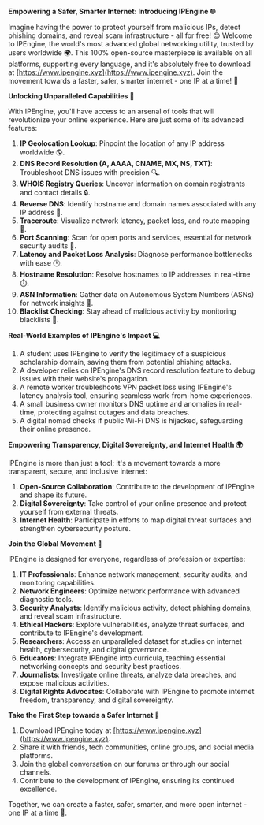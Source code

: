 **Empowering a Safer, Smarter Internet: Introducing IPEngine 🌐**

Imagine having the power to protect yourself from malicious IPs, detect phishing domains, and reveal scam infrastructure - all for free! 😊 Welcome to IPEngine, the world's most advanced global networking utility, trusted by users worldwide 🌍. This 100% open-source masterpiece is available on all platforms, supporting every language, and it's absolutely free to download at [https://www.ipengine.xyz](https://www.ipengine.xyz). Join the movement towards a faster, safer, smarter internet - one IP at a time! 🔀

**Unlocking Unparalleled Capabilities 🚀**

With IPEngine, you'll have access to an arsenal of tools that will revolutionize your online experience. Here are just some of its advanced features:

1. **IP Geolocation Lookup**: Pinpoint the location of any IP address worldwide 🌎.
2. **DNS Record Resolution (A, AAAA, CNAME, MX, NS, TXT)**: Troubleshoot DNS issues with precision 🔍.
3. **WHOIS Registry Queries**: Uncover information on domain registrants and contact details 🔒.
4. **Reverse DNS**: Identify hostname and domain names associated with any IP address 📡.
5. **Traceroute**: Visualize network latency, packet loss, and route mapping 🔴.
6. **Port Scanning**: Scan for open ports and services, essential for network security audits 🔑.
7. **Latency and Packet Loss Analysis**: Diagnose performance bottlenecks with ease 🕒.
8. **Hostname Resolution**: Resolve hostnames to IP addresses in real-time ⏱️.
9. **ASN Information**: Gather data on Autonomous System Numbers (ASNs) for network insights 🔑.
10. **Blacklist Checking**: Stay ahead of malicious activity by monitoring blacklists 🚫.

**Real-World Examples of IPEngine's Impact 💻**

1. A student uses IPEngine to verify the legitimacy of a suspicious scholarship domain, saving them from potential phishing attacks.
2. A developer relies on IPEngine's DNS record resolution feature to debug issues with their website's propagation.
3. A remote worker troubleshoots VPN packet loss using IPEngine's latency analysis tool, ensuring seamless work-from-home experiences.
4. A small business owner monitors DNS uptime and anomalies in real-time, protecting against outages and data breaches.
5. A digital nomad checks if public Wi-Fi DNS is hijacked, safeguarding their online presence.

**Empowering Transparency, Digital Sovereignty, and Internet Health 🌍**

IPEngine is more than just a tool; it's a movement towards a more transparent, secure, and inclusive internet:

1. **Open-Source Collaboration**: Contribute to the development of IPEngine and shape its future.
2. **Digital Sovereignty**: Take control of your online presence and protect yourself from external threats.
3. **Internet Health**: Participate in efforts to map digital threat surfaces and strengthen cybersecurity posture.

**Join the Global Movement 🌟**

IPEngine is designed for everyone, regardless of profession or expertise:

1. **IT Professionals**: Enhance network management, security audits, and monitoring capabilities.
2. **Network Engineers**: Optimize network performance with advanced diagnostic tools.
3. **Security Analysts**: Identify malicious activity, detect phishing domains, and reveal scam infrastructure.
4. **Ethical Hackers**: Explore vulnerabilities, analyze threat surfaces, and contribute to IPEngine's development.
5. **Researchers**: Access an unparalleled dataset for studies on internet health, cybersecurity, and digital governance.
6. **Educators**: Integrate IPEngine into curricula, teaching essential networking concepts and security best practices.
7. **Journalists**: Investigate online threats, analyze data breaches, and expose malicious activities.
8. **Digital Rights Advocates**: Collaborate with IPEngine to promote internet freedom, transparency, and digital sovereignty.

**Take the First Step towards a Safer Internet 🚀**

1. Download IPEngine today at [https://www.ipengine.xyz](https://www.ipengine.xyz).
2. Share it with friends, tech communities, online groups, and social media platforms.
3. Join the global conversation on our forums or through our social channels.
4. Contribute to the development of IPEngine, ensuring its continued excellence.

Together, we can create a faster, safer, smarter, and more open internet - one IP at a time 🔀.